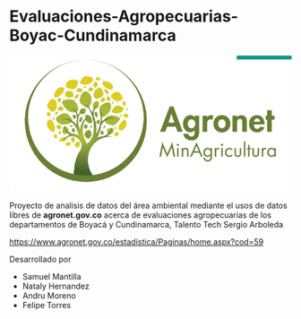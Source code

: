 # Evaluaciones-Agropecuarias-Boyac-Cundinamarca

![Logo](https://github.com/Samave02/Evaluaciones-Agropecuarias-Boyac-Cundinamarca/blob/main/logoAgronet.jpg?raw=true )



Proyecto de analisis de datos del área ambiental mediante el usos de datos libres de **agronet.gov.co**  acerca de evaluaciones agropecuarias de los departamentos de Boyacá y Cundinamarca, Talento Tech Sergio Arboleda

https://www.agronet.gov.co/estadistica/Paginas/home.aspx?cod=59

Desarrollado por
* Samuel Mantilla
* Nataly Hernandez
* Andru Moreno
* Felipe Torres
